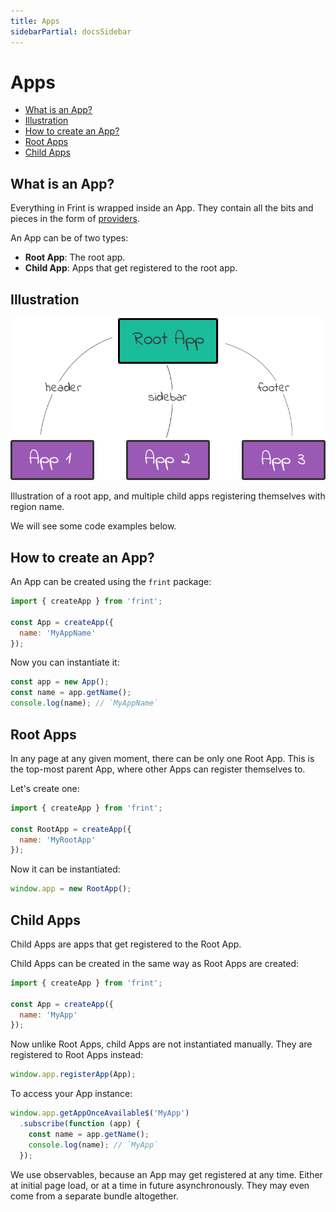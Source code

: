 ```yaml
---
title: Apps
sidebarPartial: docsSidebar
---
```


# Apps

<!-- MarkdownTOC depth=1 autolink=true bracket=round -->

- [What is an App?](#what-is-an-app)
- [Illustration](#illustration)
- [How to create an App?](#how-to-create-an-app)
- [Root Apps](#root-apps)
- [Child Apps](#child-apps)

<!-- /MarkdownTOC -->

## What is an App?

Everything in Frint is wrapped inside an App. They contain all the bits and pieces in the form of [providers](../providers).

An App can be of two types:

* **Root App**: The root app.
* **Child App**: Apps that get registered to the root app.

## Illustration

![apps diagram](/img/frint-apps.png)

Illustration of a root app, and multiple child apps registering themselves with region name.

We will see some code examples below.

## How to create an App?

An App can be created using the `frint` package:

```js
import { createApp } from 'frint';

const App = createApp({
  name: 'MyAppName'
});
```

Now you can instantiate it:

```js
const app = new App();
const name = app.getName();
console.log(name); // `MyAppName`
```

## Root Apps

In any page at any given moment, there can be only one Root App. This is the top-most parent App, where other Apps can register themselves to.

Let's create one:

```js
import { createApp } from 'frint';

const RootApp = createApp({
  name: 'MyRootApp'
});
```

Now it can be instantiated:

```js
window.app = new RootApp();
```

## Child Apps

Child Apps are apps that get registered to the Root App.

Child Apps can be created in the same way as Root Apps are created:

```js
import { createApp } from 'frint';

const App = createApp({
  name: 'MyApp'
});
```

Now unlike Root Apps, child Apps are not instantiated manually. They are registered to Root Apps instead:

```js
window.app.registerApp(App);
```

To access your App instance:

```js
window.app.getAppOnceAvailable$('MyApp')
  .subscribe(function (app) {
    const name = app.getName();
    console.log(name); // `MyApp`
  });
```

We use observables, because an App may get registered at any time. Either at initial page load, or at a time in future asynchronously. They may even come from a separate bundle altogether.
